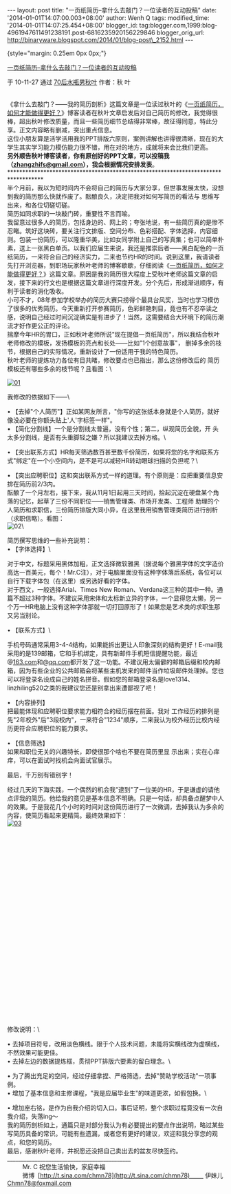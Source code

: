 --- layout: post title: "一页纸简历–拿什么去敲门？一位读者的互动投稿"
date: '2014-01-01T14:07:00.003+08:00' author: Wenh Q tags:
modified\_time: '2014-01-01T14:07:25.454+08:00' blogger\_id:
tag:blogger.com,1999:blog-4961947611491238191.post-6816235920156229846
blogger\_orig\_url:
http://binaryware.blogspot.com/2014/01/blog-post\_2152.html ---

 {style="margin: 0.25em 0px 0px;"}

[一页纸简历–拿什么去敲门？一位读者的互动投稿](http://item.feedsky.com/%7Efeedsky/hopeful/%7E8019420/443508233/5063265/1/item.html)

于 10-11-27 通过 [70后水瓶男秋叶](http://www.70man.com/) 作者：秋 叶

\
《拿什么去敲门？——我的简历剖析》这篇文章是一位读过秋叶的《[一页纸简历，如何才能做得更好？](http://www.70man.com/?p=4315)》博客读者在秋叶文章启发后对自己简历的修改，我觉得很棒，超出秋叶修改质量，而且一些简历细节总结得非常棒，故征得同意，特此分享。正文内容略有删减，突出重点信息。\
这位小朋友算是活学活用我的PPT排版六原则，案例讲解也讲得很清晰，现在的大学生其实学习能力模仿能力很不错，用在对的地方，成就将来会比我们更高。\
**另外顺告秋叶博客读者，你有原创好的PPT文章，可以投稿我（**[**zhangzhifs@gmail.com**](mailto:zhangzhifs@gmail.com)**），我会根据情况安排发表**。\
\*\*\*\*\*\*\*\*\*\*\*\*\*\*\*\*\*\*\*\*\*\*\*\*\*\*\*\*\*\*\*\*\*\*\*\*\*\*\*\*\*\*\*\*\*\*\*\*\*\*\*\*\*\*\*\*\*\*\*\*\*\*\*\*\*\*\*\*\*\*\*\*\*\*\*\*\*\*\*\*\*\*\*\
半个月前，我以为短时间内不会将自己的简历与大家分享，但世事发展太快，没想到我的简历那么快就作废了。酝酿良久，决定把我对如何写简历的看法与
思维写出来，和各位切磋切磋。\
简历如同求职的一块敲门砖，重要性不言而喻。\
我留意过很多人的简历，包括身边的、网上的；夸张地说，有一些简历真的是惨不忍睹。筑好这块砖，要关注行文排版、空间分布、色彩搭配、字体选择，内容细则。包装一份简历，可以隆重华美，比如女同学附上自己的写真集；也可以简单朴素，送上一张黑白单页。以我们应届生来说，我还是推崇后者——黑白配色的一页纸简历，一来符合自己的经济实力，二来也节约HR的时间。说到这里，我请读者先打开浏览器，到职场玩家秋叶老师的博客歇歇，仔细阅读《[一页纸简历，如何才能做得更好？](http://www.70man.com/?p=4315)》这篇文章。原因是我的简历很大程度上受秋叶老师这篇文章的启发，接下来的行文也是根据这篇文章进行深度开发。分个先后，形成渐进顺序，有利于读者的消化吸收。\
小可不才，08年参加学校举办的简历大赛只捞得个最具台风奖，当时也学习模仿了很多的优秀简历。今天重新打开参赛简历，色彩鲜艳刺目，竟也有不忍卒读之感，说明自己经过时间沉淀确实是有进步了！当然，这需要结合大环境下的简历潮流才好作更公正的评论。\
揣摩今年HR的胃口，正如秋叶老师所说"现在提倡一页纸简历"，所以我结合秋叶老师修改的模板，发扬模板的亮点和长处——比如"1个创意故事"，
删掉多余的枝节，根据自己的实际情况，重新设计了一份适用于我的特色简历。\
秋叶老师的提炼功力各位有目共睹，修改要点也已指出，那么这份修改后的
简历模板还有哪些多余的枝节呢？且看图：\

[![01](http://www.70man.com/wp-content/uploads/2010/11/01.jpg "01")](http://www.70man.com/wp-content/uploads/2010/11/01.jpg)

我修改的依据如下——\

• 【去掉"个人简历"】正如某网友所言，"你写的这张纸本身就是个人简历，就好像没必要在你额头贴上'人'字标签一样"。\
 • 【简化分割线】一个是分割线太普遍，没有个性；第二，纵观简历全貌，开
头太多分割线，是否有头重脚轻之嫌？所以我建议去掉方格。\

• 【突出联系方式】HR每天筛选数百甚至数千份简历，如果将您的名字和联系方式"绑定"在一个小空间内，是不是可以减轻HR转动眼球扫描的负担呢？\

• 【突出应聘职位】这和突出联系方式一样的道理。有个原则是：应把重要信息安排在简历前2/3内。\
酝酿了一个月左右，接下来，我从11月1日起用三天时间，拾起沉淀在硬盘某个角落的记忆，起草了三份不同职位——销售管理类、市场开发类、工程师
助理的个人简历和求职信，三份简历排版大同小异，在这里我用销售管理类简历进行剖析（求职信略）。看图：\
 ![02](http://www.70man.com/wp-content/uploads/2010/11/02.jpg "02")\

简历撰写思维的一些补充说明：\
 • 【字体选择】\

对于中文，标题采用黑体加粗，正文选择微软雅黑（据说每个雅黑字体的文字造价高达一百美元，每个！Mr.C注），对于电脑里面没有这种字体落后系统，各位可以自行下载字体包（在这里）或另选好看的字体。\
 对于西文，一般选择Arial、Times New
Roman、Verdana这三种的其中一种。通篇不超过3种字体。不建议采用宋体和太标新立异的字体，一个显得您太懒，另一个万一HR电脑上没有这种字体那就一切打回原形了！如果您是艺术类的求职生那又另当别论。

• 【联系方式】\

手机号码通常采用3-4-4结构，如果能拆出更让人印象深刻的结构更好！E-mail我采用的是139邮箱，它和手机绑定，具有新邮件手机短信提醒功能，最近@[163.com](http://163.com/)和@[qq.com](http://qq.com/)都开发了这一功能。不建议用太偏僻的邮箱后缀和校内邮箱，因为有些企业的公共邮箱会将某些主机发来的邮件当作垃圾邮件处理掉。您也可以将登录名设成自己的姓名拼音。假如您的邮箱登录名是love1314、linzhiling520之类的我建议您还是别拿出来遭鄙视了吧！

• 【内容排列】\
 把最能体现和应聘职位要求能力相符合的经历摆在前面。我对
工作经历的排列是先"2年校外"后"3段校内"，一来符合"1234"顺序，二来我认为校外经历比校内经历更符合应聘职位的能力要求。

• 【信息筛选】\
 如果和职位无关的兴趣特长，即使很那个啥也不要在简历里显
示出来；实在心痒痒，可以在面试时找机会向面试官展示。

最后，千万别有错别字！

经过几天的下海实践，一个偶然的机会我"逮到"了一位美的HR，于是谦虚的请他点评我的简历。他给我的意见是基本信息不明确。只是一句话，却具备点醒梦中人的效果。于是我花几个小时的时间对这份简历进行了一次微调，去掉我认为多余的内容，使简历看起来更精简。最终效果如下：\
[![03](http://www.70man.com/wp-content/uploads/2010/11/03.jpg "03")](http://www.70man.com/wp-content/uploads/2010/11/03.jpg)\
\
\
\
\
\
\
\
\
\
\
\
\
\
\
\
\
\
\
\
\
\
\
\
\
\
\
\
修改说明：\

• 去掉项目符号，改用淡色横线。限于个人技术问题，未能将实横线改为虚横线，不然效果可能更佳。\
 • 去掉左边的数据提炼框，贯彻PPT排版六要素的留白理念。\

• 为了腾出充足的空间，经过仔细拿捏、严格筛选，去掉"赞助学校活动"一项事例。\
 • 增加了基本信息和主修课程，"我是应届毕业生"的味道更浓，如假包换。\

• 增加座右铭，是作为自我介绍的切入口。事后证明，整个求职过程竟没有一次自我介绍，失落ing～\
我的简历剖析如上，通篇只是对部分我认为有必要提出的要点作出说明，略过某些写简历具备的常识。可能有些遗漏，或者您有更好的建议，欢迎和我分享您的观点，和您的简历。\
最后，感谢秋叶老师，并祝愿还没把自己卖出去的盆友尽快签约。\
\_\_\_\_\_\_\_\_\_\_\_\_\_\_\_\_\_\_\_\_\_\_\_\_\_\_\_\_\_\_\_\_\_\_\_\_\_\_\_\_\_\_\_\_\_\
          Mr. C 祝您生活愉快，家庭幸福\
          微博 
[http://t.sina.com/chmn78](http://t.sina.com/chmn78)         伊妹儿
[Chmn78@foxmail.com](mailto:Chmn78@foxmail.com)
